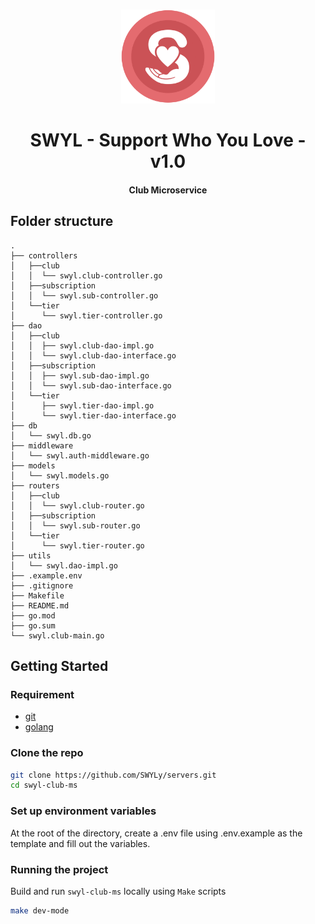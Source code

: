 <p align="center">
<br />
<a href="https://github.com/SWYLy/servers"><img src="https://github.com/SWYLy/materials/blob/master/logo.svg?raw=true" width="150" alt=""/></a>
<h1 align="center">SWYL - Support Who You Love - v1.0</h1>
<h4 align="center">Club Microservice</h4>

## Folder structure 

    .
    ├── controllers             
    │   ├──club  
    │   │  └── swyl.club-controller.go
    │   ├──subscription  
    │   │  └── swyl.sub-controller.go
    │   └──tier  
    │      └── swyl.tier-controller.go
    ├── dao
    │   ├──club     
    │   │  ├── swyl.club-dao-impl.go
    │   │  └── swyl.club-dao-interface.go
    │   ├──subscription     
    │   │  ├── swyl.sub-dao-impl.go
    │   │  └── swyl.sub-dao-interface.go
    │   └──tier     
    │      ├── swyl.tier-dao-impl.go
    │      └── swyl.tier-dao-interface.go
    ├── db
    │   └── swyl.db.go
    ├── middleware
    │   └── swyl.auth-middleware.go
    ├── models
    │   └── swyl.models.go
    ├── routers             
    │   ├──club  
    │   │  └── swyl.club-router.go
    │   ├──subscription  
    │   │  └── swyl.sub-router.go
    │   └──tier  
    │      └── swyl.tier-router.go
    ├── utils
    │   └── swyl.dao-impl.go
    ├── .example.env         
    ├── .gitignore      
    ├── Makefile
    ├── README.md
    ├── go.mod
    ├── go.sum
    └── swyl.club-main.go
    

## Getting Started

### Requirement

- [git](https://git-scm.com/)
- [golang](https://go.dev/)
<!-- - [docker](https://www.docker.com/) -->

### Clone the repo

```bash
git clone https://github.com/SWYLy/servers.git
cd swyl-club-ms
```

### Set up environment variables

At the root of the directory, create a .env file using .env.example as the template and fill out the variables.

### Running the project

Build and run `swyl-club-ms` locally using `Make` scripts

```bash
make dev-mode
```

<!-- 2. Build and run `agent` on Docker using `Make` scripts

```bash
make build-app
``` -->
